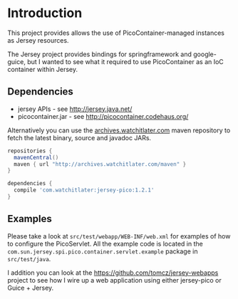 Introduction
============

This project provides allows the use of PicoContainer-managed instances as Jersey resources.

The Jersey project provides bindings for springframework and google-guice, but I wanted to see what
it required to use PicoContainer as an IoC container within Jersey.

Dependencies
------------

* jersey APIs - see http://jersey.java.net/
* picocontainer.jar - see http://picocontainer.codehaus.org/

Alternatively you can use the [archives.watchitlater.com](http://archives.watchitlater.com/maven) maven
repository to fetch the latest binary, source and javadoc JARs.

```groovy
repositories {
  mavenCentral()
  maven { url "http://archives.watchitlater.com/maven" }
}

dependencies {
  compile 'com.watchitlater:jersey-pico:1.2.1'
}
```

Examples
--------

Please take a look at `src/test/webapp/WEB-INF/web.xml` for examples of how to configure the PicoServlet.
All the example code is located in the `com.sun.jersey.spi.pico.container.servlet.example` package in `src/test/java`.

I addition you can look at the https://github.com/tomcz/jersey-webapps project to see how I wire up
a web application using either jersey-pico or Guice + Jersey.
